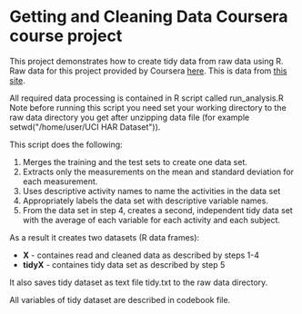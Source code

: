 # Getting and Cleaning Data Coursera course project

This project demonstrates how to create tidy data from raw data using R.
Raw data for this project provided by Coursera [here](https://d396qusza40orc.cloudfront.net/getdata%2Fprojectfiles%2FUCI%20HAR%20Dataset.zip). This is data from [this site](http://archive.ics.uci.edu/ml/datasets/Human+Activity+Recognition+Using+Smartphones).


All required data processing is contained in R script called run_analysis.R Note before running this script you need set your working directory to the raw data directory you get after unzipping data file (for example setwd("/home/user/UCI HAR Dataset")).


This script does the following:

  1. Merges the training and the test sets to create one data set.
  2. Extracts only the measurements on the mean and standard deviation for each measurement. 
  3. Uses descriptive activity names to name the activities in the data set
  4. Appropriately labels the data set with descriptive variable names. 
  5. From the data set in step 4, creates a second, independent tidy data set with the average of each variable for each activity and each subject.

As a result it creates two datasets (R data frames):

  * **X** - containes read and cleaned data as described by steps 1-4
  * **tidyX** - containes tidy data set as described by step 5

It also saves tidy dataset as text file tidy.txt to the raw data directory.

All variables of tidy dataset are described in codebook file.